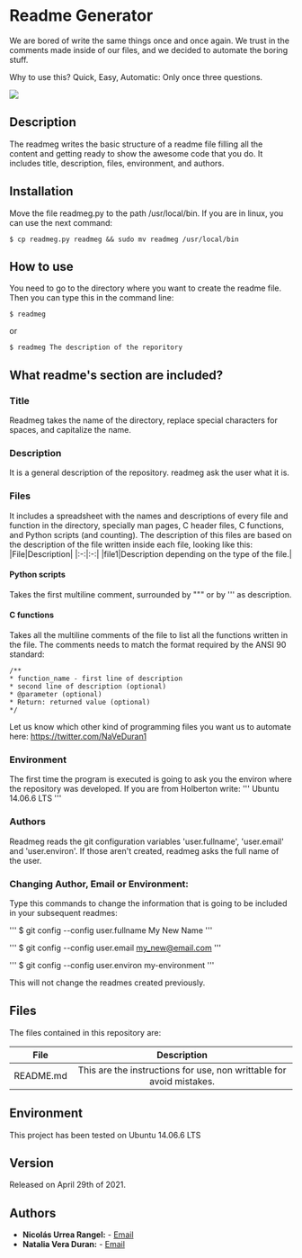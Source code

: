 # Readme Generator

We are bored of write the same things once and once again. We trust in the comments made inside of our files, and we decided to automate the boring stuff. 

Why to use this? Quick, Easy, Automatic: Only once three questions.

![](https://miro.medium.com/max/500/1*TKt92huSBbSnbRNuAVTx_A.jpeg)

## Description

The readmeg writes the basic structure of a readme file filling all the content and getting ready to show the awesome code that you do. It includes title, description, files, environment, and authors. 

## Installation

Move the file readmeg.py to the path /usr/local/bin. If you are in linux, you can use the next command:
```
$ cp readmeg.py readmeg && sudo mv readmeg /usr/local/bin
```

## How to use

You need to go to the directory where you want to create the readme file. Then you can type this in the command line:
```
$ readmeg
```
or
```
$ readmeg The description of the reporitory
```

## What readme's section are included?
### Title
  Readmeg takes the name of the directory, replace special characters for spaces, and capitalize the name.
### Description
  It is a general description of the repository. readmeg ask the user what it is.
### Files
  It includes a spreadsheet with the names and descriptions of every file and function in the directory, specially man pages, C header files, C functions, and Python scripts (and counting). The description of this files are based on the description of the file written inside each file, looking like this:
|File|Description|
|:-:|:-:|
|file1|Description depending on the type of the file.|
#### Python scripts
  Takes the first multiline comment, surrounded by """ or by ''' as description.

#### C functions
  Takes all the multiline comments of the file to list all the functions written in the file. The comments needs to match the format required by the ANSI 90 standard:
```
/**
* function_name - first line of description
* second line of description (optional)
* @parameter (optional)
* Return: returned value (optional)
*/
```
Let us know which other kind of programming files you want us to automate here: https://twitter.com/NaVeDuran1 

### Environment

The first time the program is executed is going to ask you the environ where the repository was developed.
If you are from Holberton write:
'''
Ubuntu 14.06.6 LTS
'''

### Authors

Readmeg reads the git configuration variables 'user.fullname', 'user.email' and 'user.environ'. If those aren't created, readmeg asks the full name of the user.

### Changing Author, Email or Environment:

Type this commands to change the information that is going to be included in your subsequent readmes:

'''
$ git config --config user.fullname My New Name
'''

'''
$ git config --config user.email my_new@email.com
'''

'''
$ git config --config user.environ my-environment
'''

This will not change the readmes created previously.

## Files
The files contained in this repository are:

|File|Description|
|:-:|:-:|
|README.md| This are the instructions for use, non writtable for avoid mistakes.|

## Environment
This project has been tested on Ubuntu 14.06.6 LTS
## Version
Released on April 29th of 2021.

## Authors
* **Nicolás Urrea Rangel:** - [Email](nico15935746@gmail.com)
* **Natalia Vera Duran:** - [Email](naveduran@gmail.com)
